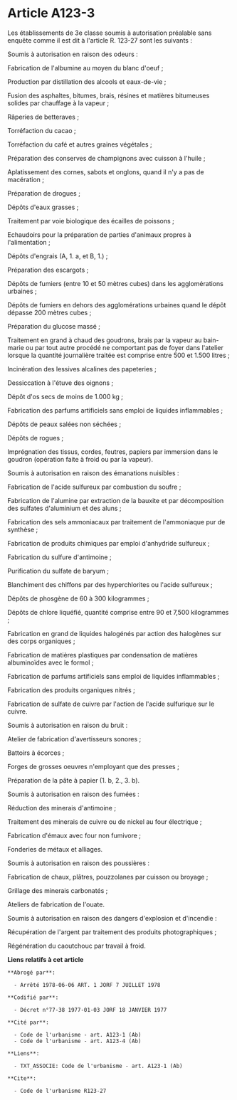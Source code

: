 # Article A123-3

Les établissements de 3e classe soumis à autorisation préalable sans enquête comme il est dit à l'article R. 123-27 sont les
suivants :

Soumis à autorisation en raison des odeurs :

Fabrication de l'albumine au moyen du blanc d'oeuf ;

Production par distillation des alcools et eaux-de-vie ;

Fusion des asphaltes, bitumes, brais, résines et matières bitumeuses solides par chauffage à la vapeur ;

Râperies de betteraves ;

Torréfaction du cacao ;

Torréfaction du café et autres graines végétales ;

Préparation des conserves de champignons avec cuisson à l'huile ;

Aplatissement des cornes, sabots et onglons, quand il n'y a pas de macération ;

Préparation de drogues ;

Dépôts d'eaux grasses ;

Traitement par voie biologique des écailles de poissons ;

Echaudoirs pour la préparation de parties d'animaux propres à l'alimentation ;

Dépôts d'engrais (A, 1. a, et B, 1.) ;

Préparation des escargots ;

Dépôts de fumiers (entre 10 et 50 mètres cubes) dans les agglomérations urbaines ;

Dépôts de fumiers en dehors des agglomérations urbaines quand le dépôt dépasse 200 mètres cubes ;

Préparation du glucose massé ;

Traitement en grand à chaud des goudrons, brais par la vapeur au bain-marie ou par tout autre procédé ne comportant pas de
foyer dans l'atelier lorsque la quantité journalière traitée est comprise entre 500 et 1.500 litres ;

Incinération des lessives alcalines des papeteries ;

Dessiccation à l'étuve des oignons ;

Dépôt d'os secs de moins de 1.000 kg ;

Fabrication des parfums artificiels sans emploi de liquides inflammables ;

Dépôts de peaux salées non séchées ;

Dépôts de rogues ;

Imprégnation des tissus, cordes, feutres, papiers par immersion dans le goudron (opération faite à froid ou par la vapeur).

Soumis à autorisation en raison des émanations nuisibles :

Fabrication de l'acide sulfureux par combustion du soufre ;

Fabrication de l'alumine par extraction de la bauxite et par décomposition des sulfates d'aluminium et des aluns ;

Fabrication des sels ammoniacaux par traitement de l'ammoniaque pur de synthèse ;

Fabrication de produits chimiques par emploi d'anhydride sulfureux ;

Fabrication du sulfure d'antimoine ;

Purification du sulfate de baryum ;

Blanchiment des chiffons par des hyperchlorites ou l'acide sulfureux ;

Dépôts de phosgène de 60 à 300 kilogrammes ;

Dépôts de chlore liquéfié, quantité comprise entre 90 et 7,500 kilogrammes ;

Fabrication en grand de liquides halogénés par action des halogènes sur des corps organiques ;

Fabrication de matières plastiques par condensation de matières albuminoïdes avec le formol ;

Fabrication de parfums artificiels sans emploi de liquides inflammables ;

Fabrication des produits organiques nitrés ;

Fabrication de sulfate de cuivre par l'action de l'acide sulfurique sur le cuivre.

Soumis à autorisation en raison du bruit :

Atelier de fabrication d'avertisseurs sonores ;

Battoirs à écorces ;

Forges de grosses oeuvres n'employant que des presses ;

Préparation de la pâte à papier (1. b, 2., 3. b).

Soumis à autorisation en raison des fumées :

Réduction des minerais d'antimoine ;

Traitement des minerais de cuivre ou de nickel au four électrique ;

Fabrication d'émaux avec four non fumivore ;

Fonderies de métaux et alliages.

Soumis à autorisation en raison des poussières :

Fabrication de chaux, plâtres, pouzzolanes par cuisson ou broyage ;

Grillage des minerais carbonatés ;

Ateliers de fabrication de l'ouate.

Soumis à autorisation en raison des dangers d'explosion et d'incendie :

Récupération de l'argent par traitement des produits photographiques ;

Régénération du caoutchouc par travail à froid.

**Liens relatifs à cet article**

	**Abrogé par**:

	  - Arrêté 1978-06-06 ART. 1 JORF 7 JUILLET 1978

	**Codifié par**:

	  - Décret n°77-38 1977-01-03 JORF 18 JANVIER 1977

	**Cité par**:

	  - Code de l'urbanisme - art. A123-1 (Ab)
	  - Code de l'urbanisme - art. A123-4 (Ab)

	**Liens**:

	  - TXT_ASSOCIE: Code de l'urbanisme - art. A123-1 (Ab)

	**Cite**:

	  - Code de l'urbanisme R123-27

